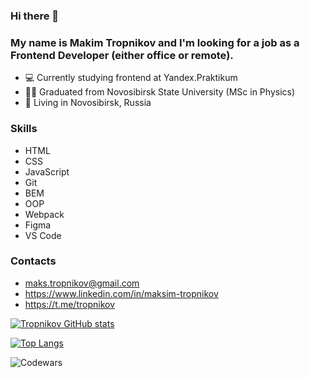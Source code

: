 ### Hi there 👋

### My name is Makim Tropnikov and I'm looking for a job as a Frontend Developer (either office or remote).

- 💻 Currently studying frontend at Yandex.Praktikum
- 👨‍🎓 Graduated from Novosibirsk State University (MSc in Physics)
- 📍 Living in Novosibirsk, Russia

### Skills
- HTML
- CSS
- JavaScript
- Git
- BEM
- OOP
- Webpack
- Figma
- VS Code
<!-- - React -->

### Contacts
- maks.tropnikov@gmail.com
- https://www.linkedin.com/in/maksim-tropnikov
- https://t.me/tropnikov  

[![Tropnikov GitHub stats](https://github-readme-stats.vercel.app/api?username=tropnikov&count_private=true&show_icons=true&hide=contribs,issues)
](https://github-readme-stats.vercel.app/api?username=tropnikov&count_private=true&show_icons=true)  

[![Top Langs](https://github-readme-stats.vercel.app/api/top-langs/?username=tropnikov&layout=compact)](https://github-readme-stats.vercel.app/api/top-langs/?username=tropnikov)  

![Codewars](https://www.codewars.com/users/tropnikov/badges/small)

<!--
**tropnikov/tropnikov** is a ✨ _special_ ✨ repository because its `README.md` (this file) appears on your GitHub profile.

Here are some ideas to get you started:

- 🔭 I’m currently working on ...
- 🌱 I’m currently learning ...
- 👯 I’m looking to collaborate on ...
- 🤔 I’m looking for help with ...
- 💬 Ask me about ...
- 📫 How to reach me: ...
- 😄 Pronouns: ...
- ⚡ Fun fact: ...
-->
